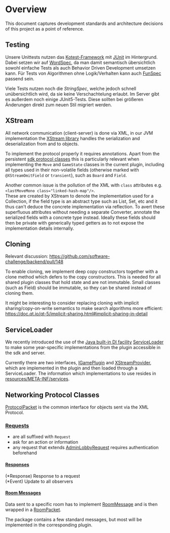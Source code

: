 # Overview

This document captures development standards and architecture decisions of this project as a point of reference.

## Testing

Unsere Unittests nutzen das [Kotest-Framework](https://kotest.io) 
mit [JUnit](https://junit.org) im Hintergrund.
Dabei setzen wir auf [WordSpec](https://kotest.io/styles/#word-spec),
da man damit semantisch übersichtlich
sowohl einfache Tests als auch Behavior Driven Development umsetzen kann.
Für Tests von Algorithmen ohne Logik/Verhalten
kann auch [FunSpec](https://kotest.io/styles/#fun-spec) passend sein.

Viele Tests nutzen noch die *StringSpec*,
welche jedoch schnell unübersichtlich wird,
da sie keine Verschachtelung erlaubt.
Im Server gibt es außerdem noch einige JUnit5-Tests.
Diese sollten bei größeren Änderungen direkt zum neuen Stil migriert werden.

## XStream

All network communication (client-server) is done via XML,
in our JVM implementation the [XStream library](https://x-stream.github.io)
handles the serialization and deserialization from and to objects.

To implement the protocol properly it requires annotations.
Apart from the persistent [sdk protocol classes](sdk/src/server-api) 
this is particularly relevant when implementing the `Move` and `GameState` classes in the current plugin,
including all types used in their non-volatile fields 
(otherwise marked with `@XStreamOmitField` or `transient`),
such as `Board` and `Field`.

Another common issue is the pollution of the XML 
with `class` attributes e.g. `<lastMoveMono class="linked-hash-map"/>`.  
These are created by XStream to denote the implementation used for a Collection,
if the field type is an abstract type such as List, Set, etc 
and it thus can't deduce the concrete implementation via reflection.
To avert these superfluous attributes without needing a separate Converter,
annotate the serialized fields with a concrete type instead.
Ideally these fields should then be private with generically typed getters 
as to not expose the implementation details internally.

## Cloning

Relevant discussion: https://github.com/software-challenge/backend/pull/148

To enable cloning, we implement deep copy constructors together with a clone method 
which defers to the copy constructors.
This is needed for all shared plugin classes that hold state and are not immutable.
Small classes (such as Field) should be immutable, 
so they can be shared instead of cloning them.

It might be interesting to consider replacing cloning 
with implicit sharing/copy-on-write semantics to make search algorithms more efficient:
https://doc.qt.io/qt-5/implicit-sharing.html#implicit-sharing-in-detail

## ServiceLoader

We recently introduced the use of the 
[Java built-in DI facility](https://itnext.io/serviceloader-the-built-in-di-framework-youve-probably-never-heard-of-1fa68a911f9b) 
[ServiceLoader](https://docs.oracle.com/javase/8/docs/api/java/util/ServiceLoader.html)
to make some year-specific implementations from the plugin accessible in the sdk and server.

Currently there are two interfaces,
[IGamePlugin](sdk/src/server-api/sc/api/plugins/IGamePlugin.java) 
and [XStreamProvider]( sdk/src/server-api/sc/networking/XStreamProvider.kt),
which are implemented in the plugin and then loaded through a ServiceLoader.
The information which implementations to use resides in [resources/META-INF/services](plugin/src/resources/META-INF/services).

## Networking Protocol Classes

[ProtocolPacket](sdk/src/server-api/sc/protocol/ProtocolPacket.kt) 
is the common interface for objects sent via the XML Protocol.

### [Requests](sdk/src/server-api/sc/protocol/requests)
- are all suffixed with `Request`
- ask for an action or information  
- any request that extends [AdminLobbyRequest](sdk/src/server-api/sc/protocol/requests/ILobbyRequest.kt)
  requires authentication beforehand

#### [Responses](sdk/src/server-api/sc/protocol/responses)

(*Response) Response to a request  
(*Event) Update to all observers

#### [Room Messages](sdk/src/server-api/sc/protocol/room)

Data sent to a specific room has to implement [RoomMessage](sdk/src/server-api/sc/protocol/room/RoomMessage.kt)
and is then wrapped in a [RoomPacket](sdk/src/server-api/sc/protocol/room/RoomPacket.kt).

The package contains a few standard messages,
but most will be implemented in the corresponding plugin.

